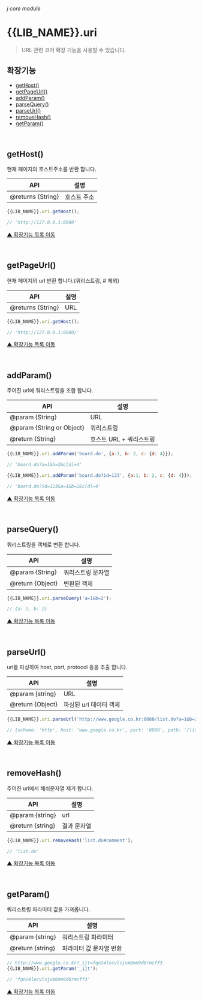 ###### j core module

# {{LIB_NAME}}.uri
> URL 관련 코어 확장 기능을 사용할 수 있습니다.

## 확장기능

- [getHost()](#getHost)
- [getPageUrl()](#getPageUrl)
- [addParam()](#addParam)
- [parseQuery()](#parseQuery)
- [parseUrl()](#parseUrl)
- [removeHash()](#removeHash)
- [getParam()](#getParam)

<br>

## getHost()
현재 페이지의 호스트주소를 반환 합니다.

API | 설명
--- | ---
@returns {String} | 호스트 주소

```js
{{LIB_NAME}}.uri.getHost();

// 'http://127.0.0.1:8080'
```

[▲ 확장기능 목록 이동](#확장기능)

<br>

## getPageUrl()
현재 페이지의 url 반환 합니다.(쿼리스트링, # 제외)

API | 설명
--- | ---
@returns {String} | URL

```js
{{LIB_NAME}}.uri.getHost();

// 'http://127.0.0.1:8080/'
```

[▲ 확장기능 목록 이동](#확장기능)

<br>

## addParam()
주어진 url에 쿼리스트링을 조합 합니다.

API | 설명
--- | ---
@param {String} | URL
@param {String or Object} | 쿼리스트링
@return {String} | 호스트 URL + 쿼리스트링

```js
{{LIB_NAME}}.uri.addParam('board.do', {a:1, b: 2, c: {d: 4}});

// 'board.do?a=1&b=2&c[d]=4'
```
```js
{{LIB_NAME}}.uri.addParam('board.do?id=123', {a:1, b: 2, c: {d: 4}});

// 'board.do?id=123&a=1&b=2&c[d]=4'
```

[▲ 확장기능 목록 이동](#확장기능)

<br>

## parseQuery()
쿼리스트링을 객체로 변환 합니다.

API | 설명
--- | ---
@param {String} | 쿼리스트링 문자열
@return {Object} | 변환된 객체

```js
{{LIB_NAME}}.uri.parseQuery('a=1&b=2');

// {a: 1, b: 2}
```

[▲ 확장기능 목록 이동](#확장기능)

<br>

## parseUrl()
url를 파싱하여 host, port, protocol 등을 추출 합니다.

API | 설명
--- | ---
@param {string} | URL
@return {Object} | 파싱된 url 데이터 객체

```js
{{LIB_NAME}}.uri.parseUrl('http://www.google.co.kr:8080/list.do?a=1&b=2#comment');

// {scheme: 'http', host: 'www.google.co.kr', port: '8080', path: '/list.do', query: 'a=1&b=2'…}
```

[▲ 확장기능 목록 이동](#확장기능)

<br>

## removeHash()
주어진 url에서 해쉬문자열 제거 합니다.

API | 설명
--- | ---
@param {string} | url
@return {string} | 결과 문자열

```js
{{LIB_NAME}}.uri.removeHash('list.do#comment');

// 'list.do'
```

[▲ 확장기능 목록 이동](#확장기능)

<br>

## getParam()
쿼리스트링 파라미터 값을 가져옵니다.

API | 설명
--- | ---
@param {string} | 쿼리스트링 파라미터
@return {string} | 파라미터 값 문자열 반환

```js
// http://www.google.co.kr?_ijt=fqn24lecvlsjvm8mn9d0rmcff3
{{LIB_NAME}}.uri.getParam('_ijt');

// 'fqn24lecvlsjvm8mn9d0rmcff3'
```

[▲ 확장기능 목록 이동](#확장기능)
